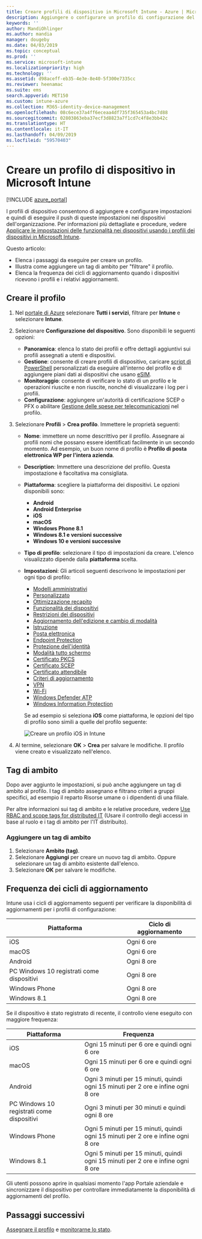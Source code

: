 ```yaml
---
title: Creare profili di dispositivo in Microsoft Intune - Azure | Microsoft Docs
description: Aggiungere o configurare un profilo di configurazione del dispositivo in Microsoft Intune. Selezionare il tipo di piattaforma, configurare le impostazioni e aggiungere un tag di ambito.
keywords: ''
author: MandiOhlinger
ms.author: mandia
manager: dougeby
ms.date: 04/03/2019
ms.topic: conceptual
ms.prod: ''
ms.service: microsoft-intune
ms.localizationpriority: high
ms.technology: ''
ms.assetid: d98aceff-eb35-4e3e-8e40-5f300e7335cc
ms.reviewer: heenamac
ms.suite: ems
search.appverid: MET150
ms.custom: intune-azure
ms.collection: M365-identity-device-management
ms.openlocfilehash: 08c6ece37a4ff6eceaa4df735f365453a4bc7d88
ms.sourcegitcommit: 02803863eba37ecf3d8823a7f1cd7c4f8e3bb42c
ms.translationtype: HT
ms.contentlocale: it-IT
ms.lasthandoff: 04/09/2019
ms.locfileid: "59570403"
---
```

# <a name="create-a-device-profile-in-microsoft-intune"></a>Creare un profilo di dispositivo in Microsoft Intune

[!INCLUDE [azure_portal](./includes/azure_portal.md)]

I profili di dispositivo consentono di aggiungere e configurare impostazioni e quindi di eseguire il push di queste impostazioni nei dispositivi dell'organizzazione. Per informazioni più dettagliate e procedure, vedere [Applicare le impostazioni delle funzionalità nei dispositivi usando i profili dei dispositivi in Microsoft Intune](device-profiles.md).

Questo articolo:

- Elenca i passaggi da eseguire per creare un profilo.
- Illustra come aggiungere un tag di ambito per "filtrare" il profilo.
- Elenca la frequenza dei cicli di aggiornamento quando i dispositivi ricevono i profili e i relativi aggiornamenti.

## <a name="create-the-profile"></a>Creare il profilo

1. Nel [portale di Azure](https://portal.azure.com) selezionare **Tutti i servizi**, filtrare per **Intune** e selezionare **Intune**.

2. Selezionare **Configurazione del dispositivo**. Sono disponibili le seguenti opzioni:

    - **Panoramica**: elenca lo stato dei profili e offre dettagli aggiuntivi sui profili assegnati a utenti e dispositivi.
    - **Gestione**: consente di creare profili di dispositivo, caricare [script di PowerShell](intune-management-extension.md) personalizzati da eseguire all'interno del profilo e di aggiungere piani dati ai dispositivi che usano [eSIM](esim-device-configuration.md).
    - **Monitoraggio**: consente di verificare lo stato di un profilo e le operazioni riuscite e non riuscite, nonché di visualizzare i log per i profili.
    - **Configurazione**: aggiungere un'autorità di certificazione SCEP o PFX o abilitare [Gestione delle spese per telecomunicazioni](telecom-expenses-monitor.md) nel profilo.

3. Selezionare **Profili** > **Crea profilo**. Immettere le proprietà seguenti:

   - **Nome**: immettere un nome descrittivo per il profilo. Assegnare ai profili nomi che possano essere identificati facilmente in un secondo momento. Ad esempio, un buon nome di profilo è **Profilo di posta elettronica WP per l'intera azienda**.
   - **Description**: Immettere una descrizione del profilo. Questa impostazione è facoltativa ma consigliata.
   - **Piattaforma**: scegliere la piattaforma dei dispositivi. Le opzioni disponibili sono:  

       - **Android**
       - **Android Enterprise**
       - **iOS**
       - **macOS**
       - **Windows Phone 8.1**
       - **Windows 8.1 e versioni successive**
       - **Windows 10 e versioni successive**

   - **Tipo di profilo**: selezionare il tipo di impostazioni da creare. L'elenco visualizzato dipende dalla **piattaforma** scelta.
   - **Impostazioni**: Gli articoli seguenti descrivono le impostazioni per ogni tipo di profilo:

       - [Modelli amministrativi](administrative-templates-windows.md)
       - [Personalizzato](custom-settings-configure.md)
       - [Ottimizzazione recapito](delivery-optimization-windows.md)
       - [Funzionalità dei dispositivi](device-features-configure.md)
       - [Restrizioni dei dispositivi](device-restrictions-configure.md)
       - [Aggiornamento dell'edizione e cambio di modalità](edition-upgrade-configure-windows-10.md)
       - [Istruzione](education-settings-configure.md)
       - [Posta elettronica](email-settings-configure.md)
       - [Endpoint Protection](endpoint-protection-configure.md)
       - [Protezione dell'identità](identity-protection-configure.md)  
       - [Modalità tutto schermo](kiosk-settings.md)
       - [Certificato PKCS](certficates-pfx-configure.md)
       - [Certificato SCEP](certificates-scep-configure.md)
       - [Certificato attendibile](certificates-configure.md)
       - [Criteri di aggiornamento](software-updates-ios.md)
       - [VPN](vpn-settings-configure.md)
       - [Wi-Fi](wi-fi-settings-configure.md)
       - [Windows Defender ATP](advanced-threat-protection.md)
       - [Windows Information Protection](windows-information-protection-configure.md)

     Se ad esempio si seleziona **iOS** come piattaforma, le opzioni del tipo di profilo sono simili a quelle del profilo seguente:

     ![Creare un profilo iOS in Intune](./media/create-device-profile.png)

4. Al termine, selezionare **OK** > **Crea** per salvare le modifiche. Il profilo viene creato e visualizzato nell'elenco.

## <a name="scope-tags"></a>Tag di ambito

Dopo aver aggiunto le impostazioni, si può anche aggiungere un tag di ambito al profilo. I tag di ambito assegnano e filtrano criteri a gruppi specifici, ad esempio il reparto Risorse umane o i dipendenti di una filiale.

Per altre informazioni sui tag di ambito e le relative procedure, vedere [Use RBAC and scope tags for distributed IT](scope-tags.md) (Usare il controllo degli accessi in base al ruolo e i tag di ambito per l'IT distribuito).

### <a name="add-a-scope-tag"></a>Aggiungere un tag di ambito

1. Selezionare **Ambito (tag)**.
2. Selezionare **Aggiungi** per creare un nuovo tag di ambito. Oppure selezionare un tag di ambito esistente dall'elenco.
3. Selezionare **OK** per salvare le modifiche.

## <a name="refresh-cycle-times"></a>Frequenza dei cicli di aggiornamento

Intune usa i cicli di aggiornamento seguenti per verificare la disponibilità di aggiornamenti per i profili di configurazione:

| Piattaforma | Ciclo di aggiornamento|
| --- | --- |
| iOS | Ogni 6 ore |
| macOS | Ogni 6 ore |
| Android | Ogni 8 ore |
| PC Windows 10 registrati come dispositivi | Ogni 8 ore |
| Windows Phone | Ogni 8 ore |
| Windows 8.1 | Ogni 8 ore |

Se il dispositivo è stato registrato di recente, il controllo viene eseguito con maggiore frequenza:

| Piattaforma | Frequenza |
| --- | --- |
| iOS | Ogni 15 minuti per 6 ore e quindi ogni 6 ore |  
| macOS | Ogni 15 minuti per 6 ore e quindi ogni 6 ore | 
| Android | Ogni 3 minuti per 15 minuti, quindi ogni 15 minuti per 2 ore e infine ogni 8 ore | 
| PC Windows 10 registrati come dispositivi | Ogni 3 minuti per 30 minuti e quindi ogni 8 ore | 
| Windows Phone | Ogni 5 minuti per 15 minuti, quindi ogni 15 minuti per 2 ore e infine ogni 8 ore | 
| Windows 8.1 | Ogni 5 minuti per 15 minuti, quindi ogni 15 minuti per 2 ore e infine ogni 8 ore | 

Gli utenti possono aprire in qualsiasi momento l'app Portale aziendale e sincronizzare il dispositivo per controllare immediatamente la disponibilità di aggiornamenti del profilo.

## <a name="next-steps"></a>Passaggi successivi

[Assegnare il profilo](device-profile-assign.md) e [monitorarne lo stato](device-profile-monitor.md).
